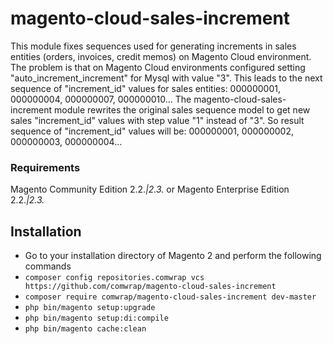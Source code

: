# magento-cloud-sales-increment

This module fixes sequences used for generating increments in sales entities (orders, invoices, credit memos) on Magento Cloud environment.
The problem is that on Magento Cloud environments configured setting "auto_increment_increment" for Mysql with value "3". This leads to the next sequence of "increment_id" values for sales entities:
000000001, 000000004, 000000007, 000000010... 
The magento-cloud-sales-increment module rewrites the original sales sequence model to get new sales "increment_id" values with step value "1" instead of "3". 
So result sequence of "increment_id" values will be: 000000001, 000000002, 000000003, 000000004...


### Requirements

Magento Community Edition 2.2.*|2.3.* or Magento Enterprise Edition 2.2.*|2.3.*


## Installation
*	Go to your installation directory of Magento 2 and perform the following commands
* `composer config repositories.comwrap vcs https://github.com/comwrap/magento-cloud-sales-increment`
*	`composer require comwrap/magento-cloud-sales-increment dev-master`
*	`php bin/magento setup:upgrade`
*	`php bin/magento setup:di:compile`
*	`php bin/magento cache:clean`
